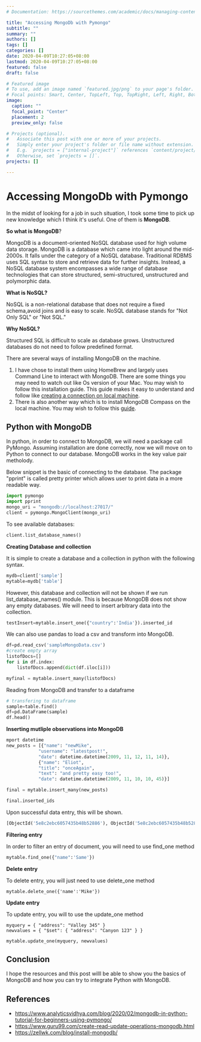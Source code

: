 ```yaml
---
# Documentation: https://sourcethemes.com/academic/docs/managing-content/

title: "Accessing MongoDb with Pymongo"
subtitle: ""
summary: ""
authors: []
tags: []
categories: []
date: 2020-04-09T10:27:05+08:00
lastmod: 2020-04-09T10:27:05+08:00
featured: false
draft: false

# Featured image
# To use, add an image named `featured.jpg/png` to your page's folder.
# Focal points: Smart, Center, TopLeft, Top, TopRight, Left, Right, BottomLeft, Bottom, BottomRight.
image:
  caption: ""
  focal_point: "Center"
  placement: 2
  preview_only: false

# Projects (optional).
#   Associate this post with one or more of your projects.
#   Simply enter your project's folder or file name without extension.
#   E.g. `projects = ["internal-project"]` references `content/project/deep-learning/index.md`.
#   Otherwise, set `projects = []`.
projects: []

---
```


# 	Accessing MongoDb with Pymongo

In the midst of looking for a job in such situation, I took some time to pick up new knowledge which I think it's useful. One of them is **MongoDB**.

**So what is MongoDB**? 

MongoDB is a document-oriented NoSQL database used for high volume data storage. MongoDB is a database which came into light around the mid-2000s. It falls under the category of a NoSQL database. Traditional RDBMS uses SQL syntax to store and retrieve data for further insights. Instead, a NoSQL database system encompasses a wide range of database technologies that can store structured, semi-structured, unstructured and polymorphic data. 



**What is NoSQL?**

NoSQL is a non-relational database that does not require a fixed schema,avoid joins and is easy to scale. NoSQL database stands for "Not Only SQL" or "Not SQL." 



**Why NoSQL?**

Structured SQL is difficult to scale as database grows. Unstructured databases do not need to follow predefined format.

There are several ways of installing MongoDB on the machine. 

1. I have chose to install them using HomeBrew and largely uses Command Line to interact with MongoDB. There are some things you may need to watch out like Os version of your Mac. You may wish to follow this installation guide. This guide makes it easy to understand and follow like [creating a connection on local machine](https://zellwk.com/blog/local-mongodb/).
2. There is also another way which is to install MongoDB Compass on the local machine. You may wish to follow this [guide](https://docs.mongodb.com/compass/master/install/). 

## Python with MongoDB

In python, in order to connect to MongoDB, we will need a package call PyMongo. Assuming installation are done correctly, now we will move on to Python to connect to our database. MongoDB works in the key value pair metholody.

Below snippet is the basic of connecting to the database. The package "pprint" is called pretty printer which allows user to print data in a more readable way.

```python
import pymongo 
import pprint
mongo_uri = "mongodb://localhost:27017/"  
client = pymongo.MongoClient(mongo_uri)
```

To see available databases:

```python
client.list_database_names()

```

**Creating Database and collection**

It is simple to create a database and a collection in python with the following syntax.

```python
mydb=client['sample']
mytable=mydb['table']
```

However, this database and collection will not be shown if we run list_database_names() module. This is because MongoDB does not show any empty databases. We will need to insert arbitrary data into the collection. 

```python
testInsert=mytable.insert_one({"country":'India'}).inserted_id

```

We can also use pandas to load a csv and transform into MongoDB.

```python
df=pd.read_csv('sampleMongoData.csv') 
#create empty array
listofDocs=[]
for i in df.index:
    listofDocs.append(dict(df.iloc[i]))

myfinal = mytable.insert_many(listofDocs)

```

Reading from MongoDB and transfer to a dataframe

```python
# transfering to dataframe
sample=table.find()
df=pd.DataFrame(sample)
df.head()

```

**Inserting mutliple observations into MongoDB**

```python
mport datetime
new_posts = [{"name": "newMike",
            "username": "latestpost!",
            "date": datetime.datetime(2009, 11, 12, 11, 14)},
            {"name": "Eliot",
            "title": "onceAgain",
            "text": "and pretty easy too!",
            "date": datetime.datetime(2009, 11, 10, 10, 45)}]

final = mytable.insert_many(new_posts)

final.inserted_ids
```

Upon successful data entry, this will be shown. 

```python
[ObjectId('5e8c2ebc6057435b48b52886'), ObjectId('5e8c2ebc6057435b48b52887')]
```

**Filtering entry**

In order to filter an entry of document, you will need to use find_one method

```python
mytable.find_one({"name":'Same'})
```

**Delete entry** 

To delete entry, you will just need to use delete_one method

```
mytable.delete_one({'name':'Mike'})

```

**Update entry**

To update entry, you will to use the update_one method

```
myquery = { "address": "Valley 345" }
newvalues = { "$set": { "address": "Canyon 123" } }

mytable.update_one(myquery, newvalues)
```



## Conclusion

I hope the resources and this post willl be able to show you the basics of MongoDB and how you can try to integrate Python with MongoDB.



## References

- https://www.analyticsvidhya.com/blog/2020/02/mongodb-in-python-tutorial-for-beginners-using-pymongo/
- https://www.guru99.com/create-read-update-operations-mongodb.html
- https://zellwk.com/blog/install-mongodb/
